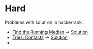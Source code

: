 # Hard

Problems with solution in hackerrank.

* [Find the Running Median](https://www.hackerrank.com/challenges/find-the-running-median/problem) -> [Solution](solutions/Solution.java)
* [Tries: Contacts](https://www.hackerrank.com/challenges/ctci-contacts/problem) -> [Solution](solutions/Solution1.java)
* 